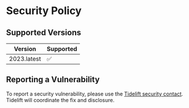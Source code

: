 # Security Policy

## Supported Versions

| Version     | Supported          |
|-------------|--------------------|
| 2023.latest | :white_check_mark: |

## Reporting a Vulnerability

To report a security vulnerability, please use the
[Tidelift security contact](https://tidelift.com/security).
Tidelift will coordinate the fix and disclosure.